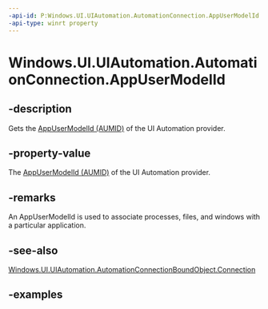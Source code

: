 ```yaml
---
-api-id: P:Windows.UI.UIAutomation.AutomationConnection.AppUserModelId
-api-type: winrt property
---
```


# Windows.UI.UIAutomation.AutomationConnection.AppUserModelId

<!--
public string AppUserModelId { get; }
-->

## -description

Gets the [AppUserModelId (AUMID)](/windows/win32/shell/appids) of the UI Automation provider.

## -property-value

The [AppUserModelId (AUMID)](/windows/win32/shell/appids) of the UI Automation provider.

## -remarks

An AppUserModelId is used to associate processes, files, and windows with a particular application.

## -see-also

[Windows.UI.UIAutomation.AutomationConnectionBoundObject.Connection](automationconnectionboundobject_connection.md)

## -examples
